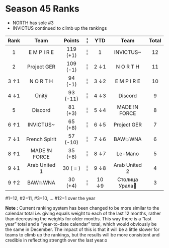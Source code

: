 # Season 45 Ranks
-  NORTH has sole #3
-  INVICTUS continued to climb up the rankings


Rank | Team | Points |  ╎  | YTD  | Team | Total  
:--: | :--: | :--: | :--: | :--: | :--: | :--:  
1 | E M P I R E | 119 (+1) |  ╎  | 1 | INVICTUS~ | 12  
2 | Project GER | 109 (-1) |  ╎  | 2  ↓1 | N O R T H | 11  
3 ↑1 | N O R T H | 94 (-1) |  ╎  | 3  ↓2 | E M P I R E | 10  
4 ↓1 | Ünitÿ | 93 (-11) |  ╎  | 4  ↓3 | Discord | 9  
5 | Discord | 81 (+3) |  ╎  | 5  ↓4 | MADE !N FORCE | 8  
6 ↑1 | INVICTUS~ | 65 (+8) |  ╎  | 6  ↓5 | Project GER | 7  
7 ↓1 | French Spirit | 57 (-10) |  ╎  | 7  ↓6 | BAW💥WNA | 6  
8 ↑1 | MADE !N FORCE | 35 (+8) |  ╎  | 8  ↓7 | Le-Mano | 5  
9 ↓1 | Arab United 1 | 30 ( = ) |  ╎  | 9  ↓8 | Arab United 2 | 4  
9 ↑2 | BAW💥WNA | 30 (+4) |  ╎  | 10  ↓9 | Столица Урала💯 | 3  
  
#1=12, #2=11, #3=10,  … #12=1 over the year
  
**Note :** Current ranking system has been changed to be more similar to the calendar total i.e. giving equals weight to each of the last 12 months, rather than decreasing the weights for older months.   This way there is a “last year” total and a “year-to-date calendar” total, which would obviously be the same in December.  The impact of this is that it will be a little slower for teams to climb up the rankings, but the results will be more consistent and credible in reflecting strength over the last year.o
